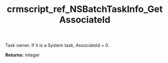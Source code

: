 ﻿---
title: crmscript_ref_NSBatchTaskInfo_GetAssociateId
description: Integer NSBatchTaskInfo.GetAssociateId()
intellisense: NSBatchTaskInfo.GetAssociateId
keywords: NSBatchTaskInfo, GetAssociateId
so.topic: reference
---

 Task owner. If it is a System task, AssociateId = 0.

**Returns:** Integer


